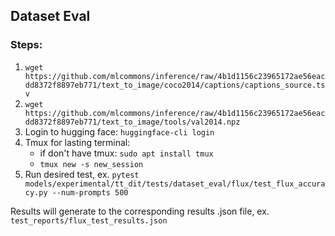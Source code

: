 ## Dataset Eval

### Steps:

1. `wget https://github.com/mlcommons/inference/raw/4b1d1156c23965172ae56eacdd8372f8897eb771/text_to_image/coco2014/captions/captions_source.tsv`
2. `wget https://github.com/mlcommons/inference/raw/4b1d1156c23965172ae56eacdd8372f8897eb771/text_to_image/tools/val2014.npz`
3. Login to hugging face: `huggingface-cli login`
4. Tmux for lasting terminal:
    - if don't have tmux: `sudo apt install tmux`
    - `tmux new -s new_session`
4. Run desired test, ex. `pytest models/experimental/tt_dit/tests/dataset_eval/flux/test_flux_accuracy.py --num-prompts 500`

Results will generate to the corresponding results .json file, ex. `test_reports/flux_test_results.json`
